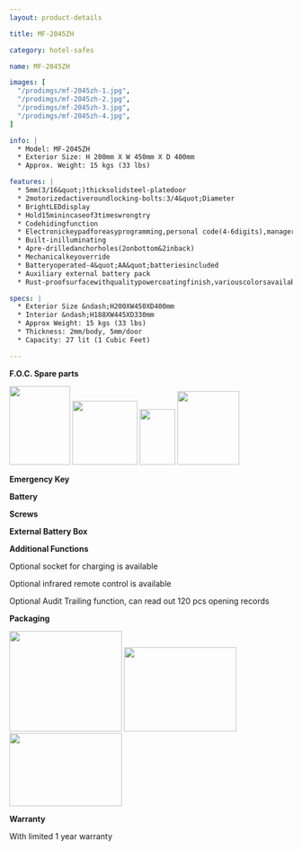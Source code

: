 ```yaml
---
layout: product-details

title: MF-2045ZH

category: hotel-safes

name: MF-2045ZH

images: [
  "/prodimgs/mf-2045zh-1.jpg",
  "/prodimgs/mf-2045zh-2.jpg",
  "/prodimgs/mf-2045zh-3.jpg",
  "/prodimgs/mf-2045zh-4.jpg",
]

info: |
  * Model: MF-2045ZH
  * Exterior Size: H 200mm X W 450mm X D 400mm
  * Approx. Weight: 15 kgs (33 lbs)

features: |
  * 5mm(3/16&quot;)thicksolidsteel-platedoor
  * 2motorizedactiveroundlocking-bolts:3/4&quot;Diameter
  * BrightLEDdisplay
  * Hold15minincaseof3timeswrongtry
  * Codehidingfunction
  * Electronickeypadforeasyprogramming,personal code(4-6digits),managercode(6digits)
  * Built-inilluminating
  * 4pre-drilledanchorholes(2onbottom&2inback)
  * Mechanicalkeyoverride
  * Batteryoperated-4&quot;AA&quot;batteriesincluded
  * Auxiliary external battery pack
  * Rust-proofsurfacewithqualitypowercoatingfinish,variouscolorsavailable

specs: |
  * Exterior Size &ndash;H200XW450XD400mm
  * Interior &ndash;H188XW445XD330mm
  * Approx Weight: 15 kgs (33 lbs)
  * Thickness: 2mm/body, 5mm/door
  * Capacity: 27 lit (1 Cubic Feet)

---
```


**F.O.C. Spare parts**

<img alt="" src="{PRODIMGS}/prodimgs/mf-2045zh-5.jpg" style="width: 108px; height: 140px;" />

<img alt="" src="{PRODIMGS}/prodimgs/mf-2045zh-6.jpg" style="width: 116px; height: 114px;" />

<img alt="" src="{PRODIMGS}/prodimgs/mf-2045zh-7.jpg" style="width: 63px; height: 99px;" />

<img alt="" src="{PRODIMGS}/prodimgs/mf-2045zh-8.jpg" style="width: 110px; height: 131px;" />

**Emergency Key**

**Battery**

**Screws**

**External Battery Box**

**Additional Functions**

Optional socket for charging is available

Optional infrared remote control is available

Optional Audit Trailing function, can read out 120 pcs opening records

**Packaging**

<img alt="" src="{PRODIMGS}/prodimgs/mf-2045zh-9.jpg" style="width: 200px; height: 179px;" />

<img alt="" src="{PRODIMGS}/prodimgs/mf-2045zh-10.jpg" style="width: 200px; height: 150px;" />

<img alt="" src="{PRODIMGS}/prodimgs/mf-2045zh-11.jpg" style="width: 200px; height: 130px;" />

**Warranty**

With limited 1 year warranty


